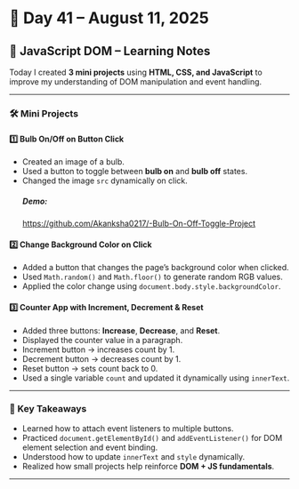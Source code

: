 # 📅 Day 41 – August 11, 2025

## 🎯 JavaScript DOM – Learning Notes

Today I created **3 mini projects** using **HTML, CSS, and JavaScript** to improve my understanding of DOM manipulation and event handling.

---

### 🛠️ Mini Projects

#### 1️⃣ Bulb On/Off on Button Click
- Created an image of a bulb.
- Used a button to toggle between **bulb on** and **bulb off** states.
- Changed the image `src` dynamically on click.
  ##### Demo:
  https://github.com/Akanksha0217/-Bulb-On-Off-Toggle-Project

#### 2️⃣ Change Background Color on Click
- Added a button that changes the page’s background color when clicked.
- Used `Math.random()` and `Math.floor()` to generate random RGB values.
- Applied the color change using `document.body.style.backgroundColor`.

#### 3️⃣ Counter App with Increment, Decrement & Reset
- Added three buttons: **Increase**, **Decrease**, and **Reset**.
- Displayed the counter value in a paragraph.
- Increment button → increases count by 1.  
- Decrement button → decreases count by 1.  
- Reset button → sets count back to 0.
- Used a single variable `count` and updated it dynamically using `innerText`.

---

### 🧠 Key Takeaways
- Learned how to attach event listeners to multiple buttons.
- Practiced `document.getElementById()` and `addEventListener()` for DOM element selection and event binding.
- Understood how to update `innerText` and `style` dynamically.
- Realized how small projects help reinforce **DOM + JS fundamentals**.

---

